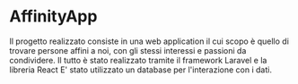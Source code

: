# AffinityApp


Il progetto realizzato consiste in una web application il cui scopo è quello di trovare persone affini a noi, con gli stessi interessi e passioni da condividere.
Il tutto è stato realizzato tramite il framework Laravel e la libreria React
E' stato utilizzato un database per l'interazione con i dati.





